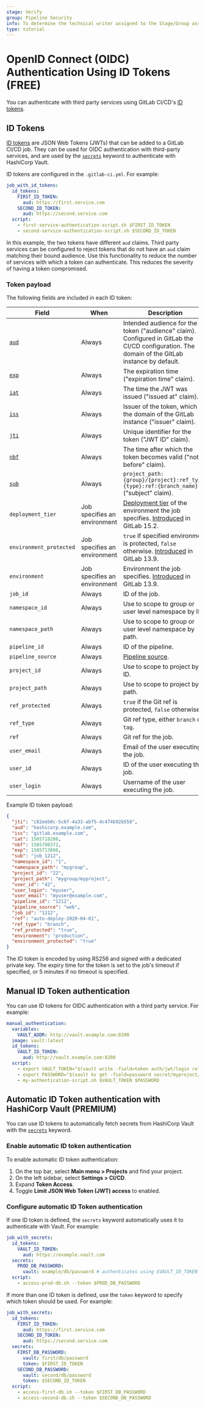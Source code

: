 ```yaml
---
stage: Verify
group: Pipeline Security
info: To determine the technical writer assigned to the Stage/Group associated with this page, see https://about.gitlab.com/handbook/product/ux/technical-writing/#assignments
type: tutorial
---
```


# OpenID Connect (OIDC) Authentication Using ID Tokens **(FREE)**

You can authenticate with third party services using GitLab CI/CD's
[ID tokens](../yaml/index.md#id_tokens).

## ID Tokens

[ID tokens](../yaml/index.md#id_tokens) are JSON Web Tokens (JWTs) that can be added to a GitLab CI/CD job. They can be used for OIDC
authentication with third-party services, and are used by the [`secrets`](../yaml/index.md#secrets) keyword to authenticate with HashiCorp Vault.

ID tokens are configured in the `.gitlab-ci.yml`. For example:

```yaml
job_with_id_tokens:
  id_tokens:
    FIRST_ID_TOKEN:
      aud: https://first.service.com
    SECOND_ID_TOKEN:
      aud: https://second.service.com
  script:
    - first-service-authentication-script.sh $FIRST_ID_TOKEN
    - second-service-authentication-script.sh $SECOND_ID_TOKEN
```

In this example, the two tokens have different `aud` claims. Third party services can be configured to reject tokens
that do not have an `aud` claim matching their bound audience. Use this functionality to reduce the number of
services with which a token can authenticate. This reduces the severity of having a token compromised.

### Token payload

The following fields are included in each ID token:

| Field                   | When                         | Description |
|-------------------------|------------------------------|-------------|
| [`aud`](https://www.rfc-editor.org/rfc/rfc7519.html#section-4.1.3) | Always | Intended audience for the token ("audience" claim). Configured in GitLab the CI/CD configuration. The domain of the GitLab instance by default. |
| [`exp`](https://www.rfc-editor.org/rfc/rfc7519.html#section-4.1.4) | Always | The expiration time ("expiration time" claim). |
| [`iat`](https://www.rfc-editor.org/rfc/rfc7519.html#section-4.1.6) | Always | The time the JWT was issued ("issued at" claim). |
| [`iss`](https://www.rfc-editor.org/rfc/rfc7519.html#section-4.1.1) | Always | Issuer of the token, which is the domain of the GitLab instance ("issuer" claim). |
| [`jti`](https://www.rfc-editor.org/rfc/rfc7519.html#section-4.1.7) | Always | Unique identifier for the token ("JWT ID" claim). |
| [`nbf`](https://www.rfc-editor.org/rfc/rfc7519.html#section-4.1.5) | Always | The time after which the token becomes valid ("not before" claim). |
| [`sub`](https://www.rfc-editor.org/rfc/rfc7519.html#section-4.1.2) | Always | `project_path:{group}/{project}:ref_type:{type}:ref:{branch_name}` ("subject" claim). |
| `deployment_tier`       | Job specifies an environment | [Deployment tier](../environments/index.md#deployment-tier-of-environments) of the environment the job specifies. [Introduced](https://gitlab.com/gitlab-org/gitlab/-/issues/363590) in GitLab 15.2. |
| `environment_protected` | Job specifies an environment | `true` if specified environment is protected, `false` otherwise. [Introduced](https://gitlab.com/gitlab-org/gitlab/-/issues/294440) in GitLab 13.9. |
| `environment`           | Job specifies an environment | Environment the job specifies. [Introduced](https://gitlab.com/gitlab-org/gitlab/-/issues/294440) in GitLab 13.9. |
| `job_id`                | Always                       | ID of the job. |
| `namespace_id`          | Always                       | Use to scope to group or user level namespace by ID. |
| `namespace_path`        | Always                       | Use to scope to group or user level namespace by path. |
| `pipeline_id`           | Always                       | ID of the pipeline. |
| `pipeline_source`       | Always                       | [Pipeline source](../jobs/job_control.md#common-if-clauses-for-rules). |
| `project_id`            | Always                       | Use to scope to project by ID. |
| `project_path`          | Always                       | Use to scope to project by path. |
| `ref_protected`         | Always                       | `true` if the Git ref is protected, `false` otherwise. |
| `ref_type`              | Always                       | Git ref type, either `branch` or `tag`. |
| `ref`                   | Always                       | Git ref for the job. |
| `user_email`            | Always                       | Email of the user executing the job. |
| `user_id`               | Always                       | ID of the user executing the job. |
| `user_login`            | Always                       | Username of the user executing the job. |

Example ID token payload:

```json
{
  "jti": "c82eeb0c-5c6f-4a33-abf5-4c474b92b558",
  "aud": "hashicorp.example.com",
  "iss": "gitlab.example.com",
  "iat": 1585710286,
  "nbf": 1585798372,
  "exp": 1585713886,
  "sub": "job_1212",
  "namespace_id": "1",
  "namespace_path": "mygroup",
  "project_id": "22",
  "project_path": "mygroup/myproject",
  "user_id": "42",
  "user_login": "myuser",
  "user_email": "myuser@example.com",
  "pipeline_id": "1212",
  "pipeline_source": "web",
  "job_id": "1212",
  "ref": "auto-deploy-2020-04-01",
  "ref_type": "branch",
  "ref_protected": "true",
  "environment": "production",
  "environment_protected": "true"
}
```

The ID token is encoded by using RS256 and signed with a dedicated private key. The expiry time for the token is set to
the job's timeout if specified, or 5 minutes if no timeout is specified.

## Manual ID Token authentication

You can use ID tokens for OIDC authentication with a third party service. For example:

```yaml
manual_authentication:
  variables:
    VAULT_ADDR: http://vault.example.com:8200
  image: vault:latest
  id_tokens:
    VAULT_ID_TOKEN:
      aud: http://vault.example.com:8200
  script:
    - export VAULT_TOKEN="$(vault write -field=token auth/jwt/login role=myproject-example jwt=$VAULT_ID_TOKEN)"
    - export PASSWORD="$(vault kv get -field=password secret/myproject/example/db)"
    - my-authentication-script.sh $VAULT_TOKEN $PASSWORD
```

## Automatic ID Token authentication with HashiCorp Vault **(PREMIUM)**

You can use ID tokens to automatically fetch secrets from HashiCorp Vault with the
[`secrets`](../yaml/index.md#secrets) keyword.

### Enable automatic ID token authentication

To enable automatic ID token authentication:

1. On the top bar, select **Main menu > Projects** and find your project.
1. On the left sidebar, select **Settings > CI/CD**.
1. Expand **Token Access**.
1. Toggle **Limit JSON Web Token (JWT) access** to enabled.

### Configure automatic ID Token authentication

If one ID token is defined, the `secrets` keyword automatically uses it to authenticate with Vault. For example:

```yaml
job_with_secrets:
  id_tokens:
    VAULT_ID_TOKEN:
      aud: https://example.vault.com
  secrets:
    PROD_DB_PASSWORD:
      vault: example/db/password # authenticates using $VAULT_ID_TOKEN
  script:
    - access-prod-db.sh --token $PROD_DB_PASSWORD
```

If more than one ID token is defined, use the `token` keyword to specify which token should be used. For example:

```yaml
job_with_secrets:
  id_tokens:
    FIRST_ID_TOKEN:
      aud: https://first.service.com
    SECOND_ID_TOKEN:
      aud: https://second.service.com
  secrets:
    FIRST_DB_PASSWORD:
      vault: first/db/password
      token: $FIRST_ID_TOKEN
    SECOND_DB_PASSWORD:
      vault: second/db/password
      token: $SECOND_ID_TOKEN
  script:
    - access-first-db.sh --token $FIRST_DB_PASSWORD
    - access-second-db.sh --token $SECOND_DB_PASSWORD
```
